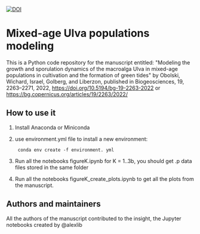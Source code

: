 [![DOI](https://zenodo.org/badge/476023339.svg)](https://zenodo.org/badge/latestdoi/476023339)

# Mixed-age Ulva populations modeling 

This is a Python code repository for the manuscript entitled: "Modeling the growth and sporulation dynamics of the macroalga Ulva in mixed-age populations in cultivation and the formation of green tides" by Obolski, Wichard, Israel, Golberg, and Liberzon, published in  Biogeosciences, 19, 2263–2271, 2022, https://doi.org/10.5194/bg-19-2263-2022 or https://bg.copernicus.org/articles/19/2263/2022/


## How to use it

1. Install Anaconda or Miniconda
2. use environment.yml file to install a new environment:

        conda env create -f environment. yml

3. Run all the notebooks figureK.ipynb for K = 1..3b, you should get .p data files stored in the same folder
4. Run all the notebooks figureK_create_plots.ipynb to get all the plots from the manuscript. 


## Authors and maintainers

All the authors of the manuscript contributed to the insight, the Jupyter notebooks created by @alexlib




